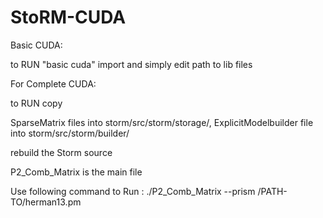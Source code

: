 # StoRM-CUDA

Basic CUDA:

to RUN "basic cuda" import and simply edit path to lib files


For Complete CUDA:

to RUN copy 

SparseMatrix files into storm/src/storm/storage/, 
ExplicitModelbuilder file into storm/src/storm/builder/

rebuild the Storm source 

P2_Comb_Matrix is the main file

Use following command to Run : ./P2_Comb_Matrix --prism /PATH-TO/herman13.pm

